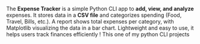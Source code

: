 
The **Expense Tracker** is a simple Python CLI app to **add, view, and analyze** expenses. It stores data in a **CSV file** and categorizes spending (Food, Travel, Bills, etc.). A report shows total expenses per category, with Matplotlib visualizing the data in a bar chart. Lightweight and easy to use, it helps users track finances efficiently ! This one of my python CLI projects
